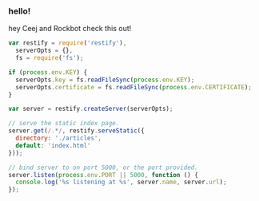 <!--
headline: Example Article for Ceej and Rockbot
description: an example of the blogging platform.
author: Ben Coe
datePublished: 2015-04-10
twitter: benjamincoe
github: bcoe
-->

### hello!

hey Ceej and Rockbot check this out!

```js
var restify = require('restify'),
  serverOpts = {},
  fs = require('fs');

if (process.env.KEY) {
  serverOpts.key = fs.readFileSync(process.env.KEY);
  serverOpts.certificate = fs.readFileSync(process.env.CERTIFICATE);
}

var server = restify.createServer(serverOpts);

// serve the static index page.
server.get(/.*/, restify.serveStatic({
  directory: './articles',
  default: 'index.html'
}));

// bind server to on port 5000, or the port provided.
server.listen(process.env.PORT || 5000, function () {
  console.log('%s listening at %s', server.name, server.url);
});
```
